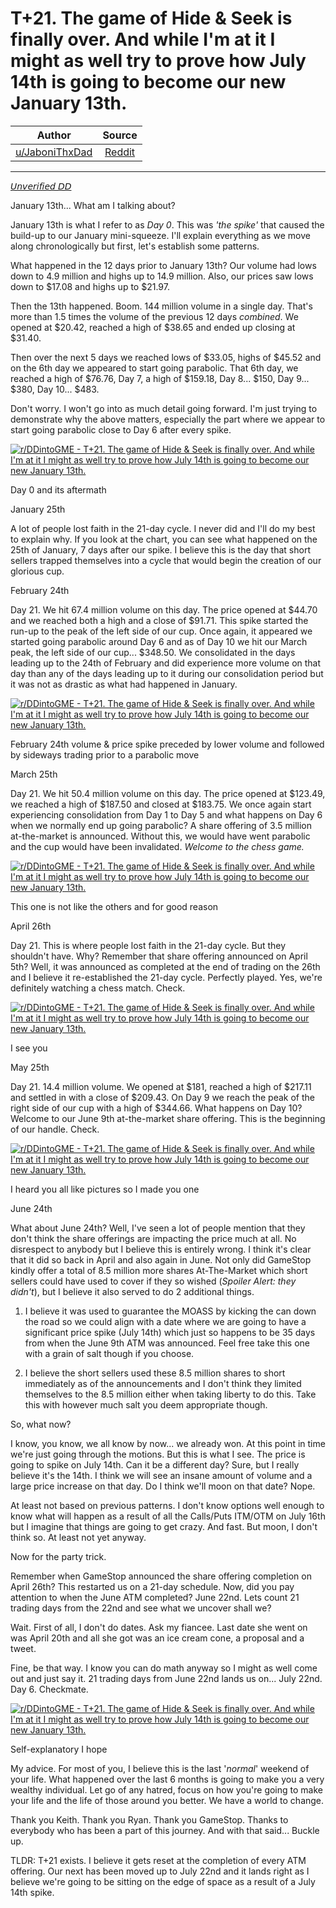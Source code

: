 T+21. The game of Hide & Seek is finally over. And while I'm at it I might as well try to prove how July 14th is going to become our new January 13th.
======================================================================================================================================================

| Author       | Source       | 
| :-------------: |:-------------:|
|  [u/JaboniThxDad](https://www.reddit.com/user/JaboniThxDad/) | [Reddit](https://www.reddit.com/r/DDintoGME/comments/ohm7uq/t21_the_game_of_hide_seek_is_finally_over_and/) | 

---


[𝘜𝘯𝘷𝘦𝘳𝘪𝘧𝘪𝘦𝘥 𝘋𝘋](https://www.reddit.com/r/DDintoGME/search?q=flair_name%3A%22%F0%9D%98%9C%F0%9D%98%AF%F0%9D%98%B7%F0%9D%98%A6%F0%9D%98%B3%F0%9D%98%AA%F0%9D%98%A7%F0%9D%98%AA%F0%9D%98%A6%F0%9D%98%A5%20%F0%9D%98%8B%F0%9D%98%8B%22&restrict_sr=1)

January 13th... What am I talking about?

January 13th is what I refer to as *Day 0*. This was *'the spike'* that caused the build-up to our January mini-squeeze. I'll explain everything as we move along chronologically but first, let's establish some patterns.

What happened in the 12 days prior to January 13th? Our volume had lows down to 4.9 million and highs up to 14.9 million. Also, our prices saw lows down to $17.08 and highs up to $21.97.

Then the 13th happened. Boom. 144 million volume in a single day. That's more than 1.5 times the volume of the previous 12 days *combined*. We opened at $20.42, reached a high of $38.65 and ended up closing at $31.40.

Then over the next 5 days we reached lows of $33.05, highs of $45.52 and on the 6th day we appeared to start going parabolic. That 6th day, we reached a high of $76.76, Day 7, a high of $159.18, Day 8... $150, Day 9... $380, Day 10... $483.

Don't worry. I won't go into as much detail going forward. I'm just trying to demonstrate why the above matters, especially the part where we appear to start going parabolic close to Day 6 after every spike.

[![r/DDintoGME - T+21. The game of Hide & Seek is finally over. And while I'm at it I might as well try to prove how July 14th is going to become our new January 13th.](https://preview.redd.it/nxomkyjtyea71.jpg?width=1176&format=pjpg&auto=webp&s=290b06fd0f9239546b84f49234f6256452182513)](https://preview.redd.it/nxomkyjtyea71.jpg?width=1176&format=pjpg&auto=webp&s=290b06fd0f9239546b84f49234f6256452182513)

Day 0 and its aftermath

January 25th

A lot of people lost faith in the 21-day cycle. I never did and I'll do my best to explain why. If you look at the chart, you can see what happened on the 25th of January, 7 days after our spike. I believe this is the day that short sellers trapped themselves into a cycle that would begin the creation of our glorious cup.

February 24th

Day 21. We hit 67.4 million volume on this day. The price opened at $44.70 and we reached both a high and a close of $91.71. This spike started the run-up to the peak of the left side of our cup. Once again, it appeared we started going parabolic around Day 6 and as of Day 10 we hit our March peak, the left side of our cup... $348.50. We consolidated in the days leading up to the 24th of February and did experience more volume on that day than any of the days leading up to it during our consolidation period but it was not as drastic as what had happened in January.

[![r/DDintoGME - T+21. The game of Hide & Seek is finally over. And while I'm at it I might as well try to prove how July 14th is going to become our new January 13th.](https://preview.redd.it/qs18bxnuyea71.jpg?width=1175&format=pjpg&auto=webp&s=fb7d2eee08e5c20c8e6ec8c0af871467c722967c)](https://preview.redd.it/qs18bxnuyea71.jpg?width=1175&format=pjpg&auto=webp&s=fb7d2eee08e5c20c8e6ec8c0af871467c722967c)

February 24th volume & price spike preceded by lower volume and followed by sideways trading prior to a parabolic move

March 25th

Day 21. We hit 50.4 million volume on this day. The price opened at $123.49, we reached a high of $187.50 and closed at $183.75. We once again start experiencing consolidation from Day 1 to Day 5 and what happens on Day 6 when we normally end up going parabolic? A share offering of 3.5 million at-the-market is announced. Without this, we would have went parabolic and the cup would have been invalidated. *Welcome to the chess game.*

[![r/DDintoGME - T+21. The game of Hide & Seek is finally over. And while I'm at it I might as well try to prove how July 14th is going to become our new January 13th.](https://preview.redd.it/ojqf0ywvyea71.jpg?width=1182&format=pjpg&auto=webp&s=a8505ff421d32b0646cc9fa7ea0f8a88daad1375)](https://preview.redd.it/ojqf0ywvyea71.jpg?width=1182&format=pjpg&auto=webp&s=a8505ff421d32b0646cc9fa7ea0f8a88daad1375)

This one is not like the others and for good reason

April 26th

Day 21. This is where people lost faith in the 21-day cycle. But they shouldn't have. Why? Remember that share offering announced on April 5th? Well, it was announced as completed at the end of trading on the 26th and I believe it re-established the 21-day cycle. Perfectly played. Yes, we're definitely watching a chess match. Check.

[![r/DDintoGME - T+21. The game of Hide & Seek is finally over. And while I'm at it I might as well try to prove how July 14th is going to become our new January 13th.](https://preview.redd.it/ljv29v5zyea71.jpg?width=420&format=pjpg&auto=webp&s=54d8dfdf54dd186fe8dc84d4f7295ff558b5dc5c)](https://preview.redd.it/ljv29v5zyea71.jpg?width=420&format=pjpg&auto=webp&s=54d8dfdf54dd186fe8dc84d4f7295ff558b5dc5c)

I see you

May 25th

Day 21. 14.4 million volume. We opened at $181, reached a high of $217.11 and settled in with a close of $209.43. On Day 9 we reach the peak of the right side of our cup with a high of $344.66. What happens on Day 10? Welcome to our June 9th at-the-market share offering. This is the beginning of our handle. Check.

[![r/DDintoGME - T+21. The game of Hide & Seek is finally over. And while I'm at it I might as well try to prove how July 14th is going to become our new January 13th.](https://preview.redd.it/6zw2yzzazea71.jpg?width=1179&format=pjpg&auto=webp&s=25b5dde81650e0d0a51331a2be5c32099c2c6f46)](https://preview.redd.it/6zw2yzzazea71.jpg?width=1179&format=pjpg&auto=webp&s=25b5dde81650e0d0a51331a2be5c32099c2c6f46)

I heard you all like pictures so I made you one

June 24th

What about June 24th? Well, I've seen a lot of people mention that they don't think the share offerings are impacting the price much at all. No disrespect to anybody but I believe this is entirely wrong. I think it's clear that it did so back in April and also again in June. Not only did GameStop kindly offer a total of 8.5 million more shares At-The-Market which short sellers could have used to cover if they so wished (*Spoiler Alert: they didn't*), but I believe it also served to do 2 additional things.

1.  I believe it was used to guarantee the MOASS by kicking the can down the road so we could align with a date where we are going to have a significant price spike (July 14th) which just so happens to be 35 days from when the June 9th ATM was announced. Feel free take this one with a grain of salt though if you choose.

2.  I believe the short sellers used these 8.5 million shares to short immediately as of the announcements and I don't think they limited themselves to the 8.5 million either when taking liberty to do this. Take this with however much salt you deem appropriate though.

So, what now?

I know, you know, we all know by now... we already won. At this point in time we're just going through the motions. But this is what I see. The price is going to spike on July 14th. Can it be a different day? Sure, but I really believe it's the 14th. I think we will see an insane amount of volume and a large price increase on that day. Do I think we'll moon on that date? Nope.

At least not based on previous patterns. I don't know options well enough to know what will happen as a result of all the Calls/Puts ITM/OTM on July 16th but I imagine that things are going to get crazy. And fast. But moon, I don't think so. At least not yet anyway.

Now for the party trick.

Remember when GameStop announced the share offering completion on April 26th? This restarted us on a 21-day schedule. Now, did you pay attention to when the June ATM completed? June 22nd. Lets count 21 trading days from the 22nd and see what we uncover shall we?

Wait. First of all, I don't do dates. Ask my fiancee. Last date she went on was April 20th and all she got was an ice cream cone, a proposal and a tweet.

Fine, be that way. I know you can do math anyway so I might as well come out and just say it. 21 trading days from June 22nd lands us on... July 22nd. Day 6. Checkmate.

[![r/DDintoGME - T+21. The game of Hide & Seek is finally over. And while I'm at it I might as well try to prove how July 14th is going to become our new January 13th.](https://preview.redd.it/54fi3sf5zea71.jpg?width=1024&format=pjpg&auto=webp&s=b450f02740061814075955edf8d45d9bc5ab5cdf)](https://preview.redd.it/54fi3sf5zea71.jpg?width=1024&format=pjpg&auto=webp&s=b450f02740061814075955edf8d45d9bc5ab5cdf)

Self-explanatory I hope

My advice. For most of you, I believe this is the last '*normal*' weekend of your life. What happened over the last 6 months is going to make you a very wealthy individual. Let go of any hatred, focus on how you're going to make your life and the life of those around you better. We have a world to change.

Thank you Keith. Thank you Ryan. Thank you GameStop. Thanks to everybody who has been a part of this journey. And with that said... Buckle up.

TLDR: T+21 exists. I believe it gets reset at the completion of every ATM offering. Our next has been moved up to July 22nd and it lands right as I believe we're going to be sitting on the edge of space as a result of a July 14th spike.
